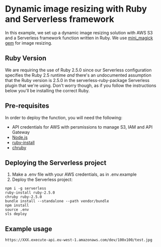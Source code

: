 # Dynamic image resizing with Ruby and Serverless framework

In this example, we set up a dynamic image resizing solution with AWS S3 and a Serverless framework function written in Ruby. We use [mini_magick gem](https://github.com/minimagick/minimagick) for image resizing.

## Ruby Version
We are requiring the use of Ruby 2.5.0 since our Serverless configuration specifies the Ruby 2.5
runtime _and_ there's an undocumented assumption that the Ruby version is 2.5.0 in the
serverless-ruby-package Serverless plugin that we're using. Don't worry though, as if you follow
the instructions below you'll be installing the correct Ruby.

## Pre-requisites

In order to deploy the function, you will need the following:

- API credentials for AWS with persmissions to manage S3, IAM and API Gateway
- [Node.js](https://nodejs.org/en/)
- [ruby-install](https://github.com/postmodern/ruby-install)
- [chruby](https://github.com/postmodern/chruby)

## Deploying the Serverless project

1. Make a .env file with your AWS credentials, as in .env.example
2. Deploy the Serverless project:

```
npm i -g serverless
ruby-install ruby-2.5.0
chruby ruby-2.5.0
bundle install --standalone --path vendor/bundle
npm install
source .env
sls deploy
```

## Example usage

```
https://XXX.execute-api.eu-west-1.amazonaws.com/dev/100x100/test.jpg
```
